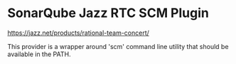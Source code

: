 SonarQube Jazz RTC SCM Plugin
=============================

https://jazz.net/products/rational-team-concert/

This provider is a wrapper around 'scm' command line utility that should be available in the PATH.
